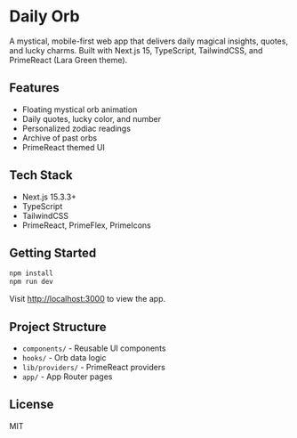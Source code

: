 # Daily Orb

A mystical, mobile-first web app that delivers daily magical insights, quotes, and lucky charms. Built with Next.js 15, TypeScript, TailwindCSS, and PrimeReact (Lara Green theme).

## Features

- Floating mystical orb animation
- Daily quotes, lucky color, and number
- Personalized zodiac readings
- Archive of past orbs
- PrimeReact themed UI

## Tech Stack

- Next.js 15.3.3+
- TypeScript
- TailwindCSS
- PrimeReact, PrimeFlex, PrimeIcons

## Getting Started

```bash
npm install
npm run dev
```

Visit [http://localhost:3000](http://localhost:3000) to view the app.

## Project Structure

- `components/` - Reusable UI components
- `hooks/` - Orb data logic
- `lib/providers/` - PrimeReact providers
- `app/` - App Router pages

## License

MIT
